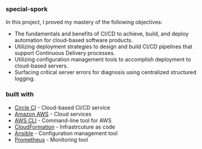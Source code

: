 ### special-spork

In this project, I proved my mastery of the following objectives:

- The fundamentals and benefits of CI/CD to achieve, build, and deploy automation for cloud-based software products.
- Utilizing deployment strategies to design and build CI/CD pipelines that support Continuous Delivery processes.
- Utilizing configuration management tools to accomplish deployment to cloud-based servers.
- Surfacing critical server errors for diagnosis using centralized structured logging.

### built with

- [Circle CI](www.circleci.com) - Cloud-based CI/CD service
- [Amazon AWS](https://aws.amazon.com/) - Cloud services
- [AWS CLI](https://aws.amazon.com/cli/) - Command-line tool for AWS
- [CloudFormation](https://aws.amazon.com/cloudformation/) - Infrastrcuture as code
- [Ansible](https://www.ansible.com/) - Configuration management tool
- [Prometheus](https://prometheus.io/) - Monitoring tool
